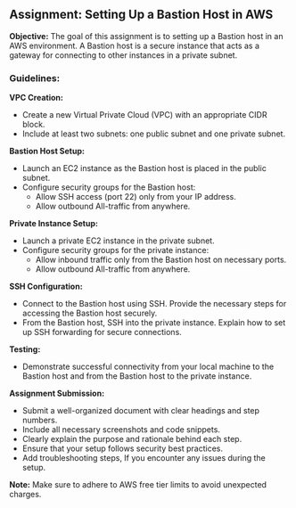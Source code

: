 ## Assignment: Setting Up a Bastion Host in AWS
**Objective:** The goal of this assignment is to setting up a Bastion host in an AWS environment. A Bastion host is a secure instance that acts as a gateway for connecting to other instances in a private subnet.

### Guidelines:
**VPC Creation:**
- Create a new Virtual Private Cloud (VPC) with an appropriate CIDR block.
- Include at least two subnets: one public subnet and one private subnet.

**Bastion Host Setup:**
- Launch an EC2 instance as the Bastion host is placed in the public subnet.
- Configure security groups for the Bastion host:
  - Allow SSH access (port 22) only from your IP address.
  - Allow outbound All-traffic from anywhere.

**Private Instance Setup:**
- Launch a private EC2 instance in the private subnet.
- Configure security groups for the private instance:
  - Allow inbound traffic only from the Bastion host on necessary ports.
  - Allow outbound All-traffic from anywhere.

**SSH Configuration:**
- Connect to the Bastion host using SSH. Provide the necessary steps for accessing the Bastion host securely.
- From the Bastion host, SSH into the private instance. Explain how to set up SSH forwarding for secure connections.

**Testing:**
- Demonstrate successful connectivity from your local machine to the Bastion host and from the Bastion host to the private instance.

**Assignment Submission:**
- Submit a well-organized document with clear headings and step numbers.
- Include all necessary screenshots and code snippets.
- Clearly explain the purpose and rationale behind each step.
- Ensure that your setup follows security best practices.
- Add troubleshooting steps,  If you encounter any issues during the setup.

**Note:** Make sure to adhere to AWS free tier limits to avoid unexpected charges.
